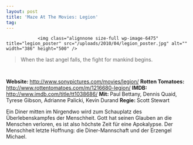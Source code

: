 ```yaml
---
layout: post
title: 'Maze At The Movies: Legion'
tag: 
---
```



                <img class="alignnone size-full wp-image-6475" title="legion_poster" src="/uploads/2010/04/legion_poster.jpg" alt="" width="386" height="500" />
<blockquote>When the last angel falls, the fight for mankind begins.</blockquote>
<img class="alignnone size-full wp-image-5898" title="movie_review_3stars" src="/uploads/2010/02/movie_review_3stars.png" alt="" width="75" height="15" />
<p><strong> Website: </strong><a href="http://www.sonypictures.com/movies/legion/"><a href="http://www.sonypictures.com/movies/legion/">http://www.sonypictures.com/movies/legion/</a></a>
<strong>Rotten Tomatoes: </strong><a href="http://www.rottentomatoes.com/m/1216680-legion/"><a href="http://www.rottentomatoes.com/m/1216680-legion/">http://www.rottentomatoes.com/m/1216680-legion/</a></a>
<strong>IMDB:</strong> <a href="http://www.imdb.com/title/tt1038686/"><a href="http://www.imdb.com/title/tt1038686/">http://www.imdb.com/title/tt1038686/</a></a>
<strong>Mit: </strong>Paul Bettany, Dennis Quaid, Tyrese Gibson, Adrianne Palicki, Kevin Durand
<strong>Regie: </strong>Scott Stewart</p>
<p>Ein Diner mitten im Nirgendwo wird zum Schauplatz des Überlebenskampfes der Menschheit. Gott hat seinen Glauben an die Menschen verloren, es ist also höchste Zeit für eine Apokalypse. Der Menschheit letzte Hoffnung: die Diner-Mannschaft und der Erzengel Michael.</p>
            
